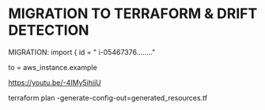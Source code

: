 # MIGRATION TO TERRAFORM & DRIFT DETECTION
MIGRATION:
import {
  id = " i-05467376........"

  to = aws_instance.example

https://youtu.be/-4IMy5ihiiU


terraform plan -generate-config-out=generated_resources.tf




